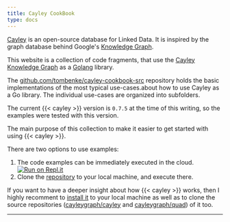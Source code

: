```yaml
---
title: Cayley CookBook
type: docs
---
```


[Cayley](https://github.com/cayleygraph/cayley) is an open-source database for Linked Data. It is inspired by the graph database behind Google's [Knowledge Graph](https://en.wikipedia.org/wiki/Knowledge_Graph).

This website is a collection of code fragments, that use the 
[Cayley Knowledge Graph](https://github.com/cayleygraph/cayley) as a [Golang](https://golang.org/) library.

The [github.com/tombenke/cayley-cookbook-src](https://github.com/tombenke/cayley-cookbook-src/tree/master) repository holds the basic implementations of the most typical use-cases.about how to use Cayley as a Go library.
The individual use-cases are organized into subfolders.

The current {{< cayley >}} version is `0.7.5` at the time of this writing, so the examples were tested with this version.

The main purpose of this collection to make it easier to get started with using {{< cayley >}}.

There are two options to use examples:
1. The code examples can be immediately executed in the cloud.
[![Run on Repl.it](https://repl.it/badge/github/tombenke/cayley-cookbook-src)](https://repl.it/github/tombenke/cayley-cookbook-src)
2. Clone the [repository](https://github.com/tombenke/cayley-cookbook-src/tree/master) to your local machine, and execute there.

If you want to have a deeper insight about how {{< cayley >}} works, then I highly recomment to [install it](https://cayley.gitbook.io/cayley/installation) to your local machine as well as to clone the source repositories ([cayleygraph/cayley](https://github.com/cayleygraph/cayley/) and [cayleygraph/quad](https://github.com/cayleygraph/quad/)) of it too.

<hr />
